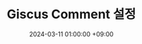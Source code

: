 ---
title: Giscus Comment 설정
date: 2024-03-11 01:00:00 +09:00
categories: [Blog, Giscus]
tags: [blog]
---